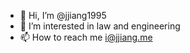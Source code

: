 - 👋 Hi, I’m @jjiang1995
- 👀 I’m interested in law and engineering
- 📫 How to reach me i@jjiang.me

<!---
jjiang1995/jjiang1995 is a ✨ special ✨ repository because its `README.md` (this file) appears on your GitHub profile.
You can click the Preview link to take a look at your changes.
--->
